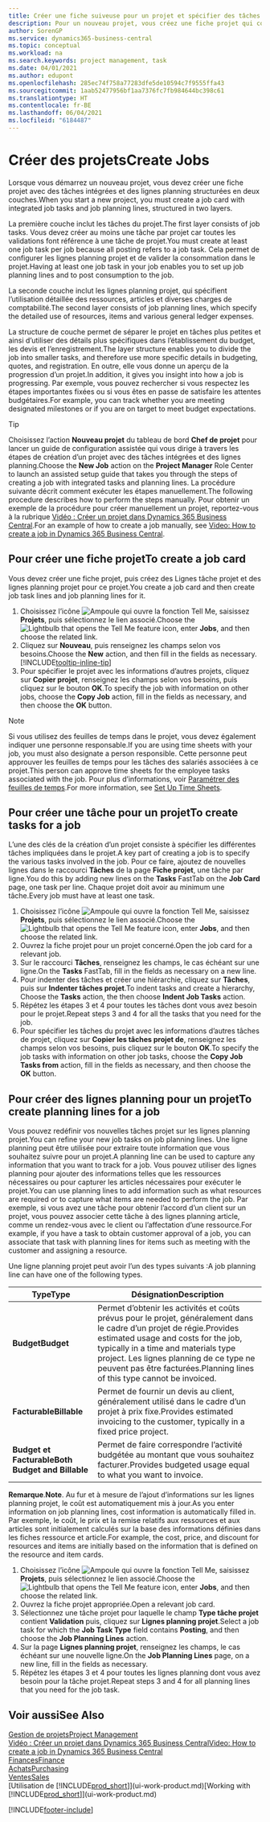 ```yaml
---
title: Créer une fiche suiveuse pour un projet et spécifier des tâches| Microsoft Docs
description: Pour un nouveau projet, vous créez une fiche projet qui contient les tâches projet et les lignes planning, pour vous aider à gérer la progression et les budgets.
author: SorenGP
ms.service: dynamics365-business-central
ms.topic: conceptual
ms.workload: na
ms.search.keywords: project management, task
ms.date: 04/01/2021
ms.author: edupont
ms.openlocfilehash: 285ec74f758a77283dfe5de10594c7f9555ffa43
ms.sourcegitcommit: 1aab52477956bf1aa7376fc7fb984644bc398c61
ms.translationtype: HT
ms.contentlocale: fr-BE
ms.lasthandoff: 06/04/2021
ms.locfileid: "6184487"
---
```

# <a name="create-jobs"></a><span data-ttu-id="accdd-103">Créer des projets</span><span class="sxs-lookup"><span data-stu-id="accdd-103">Create Jobs</span></span>
<span data-ttu-id="accdd-104">Lorsque vous démarrez un nouveau projet, vous devez créer une fiche projet avec des tâches intégrées et des lignes planning structurées en deux couches.</span><span class="sxs-lookup"><span data-stu-id="accdd-104">When you start a new project, you must create a job card with integrated job tasks and job planning lines, structured in two layers.</span></span>  

<span data-ttu-id="accdd-105">La première couche inclut les tâches du projet.</span><span class="sxs-lookup"><span data-stu-id="accdd-105">The first layer consists of job tasks.</span></span> <span data-ttu-id="accdd-106">Vous devez créer au moins une tâche par projet car toutes les validations font référence à une tâche de projet.</span><span class="sxs-lookup"><span data-stu-id="accdd-106">You must create at least one job task per job because all posting refers to a job task.</span></span> <span data-ttu-id="accdd-107">Cela permet de configurer les lignes planning projet et de valider la consommation dans le projet.</span><span class="sxs-lookup"><span data-stu-id="accdd-107">Having at least one job task in your job enables you to set up job planning lines and to post consumption to the job.</span></span>

<span data-ttu-id="accdd-108">La seconde couche inclut les lignes planning projet, qui spécifient l’utilisation détaillée des ressources, articles et diverses charges de comptabilité.</span><span class="sxs-lookup"><span data-stu-id="accdd-108">The second layer consists of job planning lines, which specify the detailed use of resources, items and various general ledger expenses.</span></span>

<span data-ttu-id="accdd-109">La structure de couche permet de séparer le projet en tâches plus petites et ainsi d’utiliser des détails plus spécifiques dans l’établissement du budget, les devis et l’enregistrement.</span><span class="sxs-lookup"><span data-stu-id="accdd-109">The layer structure enables you to divide the job into smaller tasks, and therefore use more specific details in budgeting, quotes, and registration.</span></span> <span data-ttu-id="accdd-110">En outre, elle vous donne un aperçu de la progression d’un projet.</span><span class="sxs-lookup"><span data-stu-id="accdd-110">In addition, it gives you insight into how a job is progressing.</span></span> <span data-ttu-id="accdd-111">Par exemple, vous pouvez rechercher si vous respectez les étapes importantes fixées ou si vous êtes en passe de satisfaire les attentes budgétaires.</span><span class="sxs-lookup"><span data-stu-id="accdd-111">For example, you can track whether you are meeting designated milestones or if you are on target to meet budget expectations.</span></span>

> [!TIP]
> <span data-ttu-id="accdd-112">Choisissez l’action **Nouveau projet** du tableau de bord **Chef de projet** pour lancer un guide de configuration assistée qui vous dirige à travers les étapes de création d’un projet avec des tâches intégrées et des lignes planning.</span><span class="sxs-lookup"><span data-stu-id="accdd-112">Choose the **New Job** action on the **Project Manager** Role Center to launch an assisted setup guide that takes you through the steps of creating a job with integrated tasks and planning lines.</span></span> <span data-ttu-id="accdd-113">La procédure suivante décrit comment exécuter les étapes manuellement.</span><span class="sxs-lookup"><span data-stu-id="accdd-113">The following procedure describes how to perform the steps manually.</span></span> <span data-ttu-id="accdd-114">Pour obtenir un exemple de la procédure pour créer manuellement un projet, reportez-vous à la rubrique [Vidéo : Créer un projet dans Dynamics 365 Business Central](https://www.youtube.com/watch?v=VqaPWr7BWmw).</span><span class="sxs-lookup"><span data-stu-id="accdd-114">For an example of how to create a job manually, see [Video: How to create a job in Dynamics 365 Business Central](https://www.youtube.com/watch?v=VqaPWr7BWmw).</span></span>

## <a name="to-create-a-job-card"></a><span data-ttu-id="accdd-115">Pour créer une fiche projet</span><span class="sxs-lookup"><span data-stu-id="accdd-115">To create a job card</span></span>
<span data-ttu-id="accdd-116">Vous devez créer une fiche projet, puis créez des Lignes tâche projet et des lignes planning projet pour ce projet.</span><span class="sxs-lookup"><span data-stu-id="accdd-116">You create a job card and then create job task lines and job planning lines for it.</span></span>

1. <span data-ttu-id="accdd-117">Choisissez l’icône ![Ampoule qui ouvre la fonction Tell Me](media/ui-search/search_small.png "Dites-moi ce que vous voulez faire"), saisissez **Projets**, puis sélectionnez le lien associé.</span><span class="sxs-lookup"><span data-stu-id="accdd-117">Choose the ![Lightbulb that opens the Tell Me feature](media/ui-search/search_small.png "Tell me what you want to do") icon, enter **Jobs**, and then choose the related link.</span></span>  
2. <span data-ttu-id="accdd-118">Cliquez sur **Nouveau**, puis renseignez les champs selon vos besoins.</span><span class="sxs-lookup"><span data-stu-id="accdd-118">Choose the **New** action, and then fill in the fields as necessary.</span></span> [!INCLUDE[tooltip-inline-tip](includes/tooltip-inline-tip_md.md)]
3. <span data-ttu-id="accdd-119">Pour spécifier le projet avec les informations d’autres projets, cliquez sur **Copier projet**, renseignez les champs selon vos besoins, puis cliquez sur le bouton **OK**.</span><span class="sxs-lookup"><span data-stu-id="accdd-119">To specify the job with information on other jobs, choose the **Copy Job** action, fill in the fields as necessary, and then choose the **OK** button.</span></span>

> [!NOTE]  
>   <span data-ttu-id="accdd-120">Si vous utilisez des feuilles de temps dans le projet, vous devez également indiquer une personne responsable.</span><span class="sxs-lookup"><span data-stu-id="accdd-120">If you are using time sheets with your job, you must also designate a person responsible.</span></span> <span data-ttu-id="accdd-121">Cette personne peut approuver les feuilles de temps pour les tâches des salariés associées à ce projet.</span><span class="sxs-lookup"><span data-stu-id="accdd-121">This person can approve time sheets for the employee tasks associated with the job.</span></span> <span data-ttu-id="accdd-122">Pour plus d’informations, voir [Paramétrer des feuilles de temps](projects-how-setup-time-sheets.md).</span><span class="sxs-lookup"><span data-stu-id="accdd-122">For more information, see [Set Up Time Sheets](projects-how-setup-time-sheets.md).</span></span>

## <a name="to-create-tasks-for-a-job"></a><span data-ttu-id="accdd-123">Pour créer une tâche pour un projet</span><span class="sxs-lookup"><span data-stu-id="accdd-123">To create tasks for a job</span></span>
<span data-ttu-id="accdd-124">L’une des clés de la création d’un projet consiste à spécifier les différentes tâches impliquées dans le projet.</span><span class="sxs-lookup"><span data-stu-id="accdd-124">A key part of creating a job is to specify the various tasks involved in the job.</span></span> <span data-ttu-id="accdd-125">Pour ce faire, ajoutez de nouvelles lignes dans le raccourci **Tâches** de la page **Fiche projet**, une tâche par ligne.</span><span class="sxs-lookup"><span data-stu-id="accdd-125">You do this by adding new lines on the **Tasks** FastTab on the **Job Card** page, one task per line.</span></span> <span data-ttu-id="accdd-126">Chaque projet doit avoir au minimum une tâche.</span><span class="sxs-lookup"><span data-stu-id="accdd-126">Every job must have at least one task.</span></span>

1. <span data-ttu-id="accdd-127">Choisissez l’icône ![Ampoule qui ouvre la fonction Tell Me](media/ui-search/search_small.png "Dites-moi ce que vous voulez faire"), saisissez **Projets**, puis sélectionnez le lien associé.</span><span class="sxs-lookup"><span data-stu-id="accdd-127">Choose the ![Lightbulb that opens the Tell Me feature](media/ui-search/search_small.png "Tell me what you want to do") icon, enter **Jobs**, and then choose the related link.</span></span>
2. <span data-ttu-id="accdd-128">Ouvrez la fiche projet pour un projet concerné.</span><span class="sxs-lookup"><span data-stu-id="accdd-128">Open the job card for a relevant job.</span></span>
3. <span data-ttu-id="accdd-129">Sur le raccourci **Tâches**, renseignez les champs, le cas échéant sur une ligne.</span><span class="sxs-lookup"><span data-stu-id="accdd-129">On the **Tasks** FastTab, fill in the fields as necessary on a new line.</span></span>
4. <span data-ttu-id="accdd-130">Pour indenter des tâches et créer une hiérarchie, cliquez sur **Tâches**, puis sur **Indenter tâches projet**.</span><span class="sxs-lookup"><span data-stu-id="accdd-130">To indent tasks and create a hierarchy, Choose the **Tasks** action, the then choose **Indent Job Tasks** action.</span></span>
5. <span data-ttu-id="accdd-131">Répétez les étapes 3 et 4 pour toutes les tâches dont vous avez besoin pour le projet.</span><span class="sxs-lookup"><span data-stu-id="accdd-131">Repeat steps 3 and 4 for all the tasks that you need for the job.</span></span>
6. <span data-ttu-id="accdd-132">Pour spécifier les tâches du projet avec les informations d’autres tâches de projet, cliquez sur **Copier les tâches projet de**, renseignez les champs selon vos besoins, puis cliquez sur le bouton **OK**.</span><span class="sxs-lookup"><span data-stu-id="accdd-132">To specify the job tasks with information on other job tasks, choose the **Copy Job Tasks from** action, fill in the fields as necessary, and then choose the **OK** button.</span></span>

## <a name="to-create-planning-lines-for-a-job"></a><span data-ttu-id="accdd-133">Pour créer des lignes planning pour un projet</span><span class="sxs-lookup"><span data-stu-id="accdd-133">To create planning lines for a job</span></span>
<span data-ttu-id="accdd-134">Vous pouvez redéfinir vos nouvelles tâches projet sur les lignes planning projet.</span><span class="sxs-lookup"><span data-stu-id="accdd-134">You can refine your new job tasks on job planning lines.</span></span> <span data-ttu-id="accdd-135">Une ligne planning peut être utilisée pour extraire toute information que vous souhaitez suivre pour un projet.</span><span class="sxs-lookup"><span data-stu-id="accdd-135">A planning line can be used to capture any information that you want to track for a job.</span></span> <span data-ttu-id="accdd-136">Vous pouvez utiliser des lignes planning pour ajouter des informations telles que les ressources nécessaires ou pour capturer les articles nécessaires pour exécuter le projet.</span><span class="sxs-lookup"><span data-stu-id="accdd-136">You can use planning lines to add information such as what resources are required or to capture what items are needed to perform the job.</span></span> <span data-ttu-id="accdd-137">Par exemple, si vous avez une tâche pour obtenir l’accord d’un client sur un projet, vous pouvez associer cette tâche à des lignes planning article, comme un rendez-vous avec le client ou l’affectation d’une ressource.</span><span class="sxs-lookup"><span data-stu-id="accdd-137">For example, if you have a task to obtain customer approval of a job, you can associate that task with planning lines for items such as meeting with the customer and assigning a resource.</span></span>  

<span data-ttu-id="accdd-138">Une ligne planning projet peut avoir l’un des types suivants :</span><span class="sxs-lookup"><span data-stu-id="accdd-138">A job planning line can have one of the following types.</span></span>  

| <span data-ttu-id="accdd-139">Type</span><span class="sxs-lookup"><span data-stu-id="accdd-139">Type</span></span> | <span data-ttu-id="accdd-140">Désignation</span><span class="sxs-lookup"><span data-stu-id="accdd-140">Description</span></span> |
| --- | --- |
| <span data-ttu-id="accdd-141">**Budget**</span><span class="sxs-lookup"><span data-stu-id="accdd-141">**Budget**</span></span> |<span data-ttu-id="accdd-142">Permet d’obtenir les activités et coûts prévus pour le projet, généralement dans le cadre d’un projet de régie.</span><span class="sxs-lookup"><span data-stu-id="accdd-142">Provides estimated usage and costs for the job, typically in a time and materials type project.</span></span> <span data-ttu-id="accdd-143">Les lignes planning de ce type ne peuvent pas être facturées.</span><span class="sxs-lookup"><span data-stu-id="accdd-143">Planning lines of this type cannot be invoiced.</span></span> |
| <span data-ttu-id="accdd-144">**Facturable**</span><span class="sxs-lookup"><span data-stu-id="accdd-144">**Billable**</span></span> |<span data-ttu-id="accdd-145">Permet de fournir un devis au client, généralement utilisé dans le cadre d’un projet à prix fixe.</span><span class="sxs-lookup"><span data-stu-id="accdd-145">Provides estimated invoicing to the customer, typically in a fixed price project.</span></span> |
| <span data-ttu-id="accdd-146">**Budget et Facturable**</span><span class="sxs-lookup"><span data-stu-id="accdd-146">**Both Budget and Billable**</span></span> |<span data-ttu-id="accdd-147">Permet de faire correspondre l’activité budgétée au montant que vous souhaitez facturer.</span><span class="sxs-lookup"><span data-stu-id="accdd-147">Provides budgeted usage equal to what you want to invoice.</span></span> |

<span data-ttu-id="accdd-148">**Remarque**.</span><span class="sxs-lookup"><span data-stu-id="accdd-148">**Note**.</span></span> <span data-ttu-id="accdd-149">Au fur et à mesure de l’ajout d’informations sur les lignes planning projet, le coût est automatiquement mis à jour.</span><span class="sxs-lookup"><span data-stu-id="accdd-149">As you enter information on job planning lines, cost information is automatically filled in.</span></span> <span data-ttu-id="accdd-150">Par exemple, le coût, le prix et la remise relatifs aux ressources et aux articles sont initialement calculés sur la base des informations définies dans les fiches ressource et article.</span><span class="sxs-lookup"><span data-stu-id="accdd-150">For example, the cost, price, and discount for resources and items are initially based on the information that is defined on the resource and item cards.</span></span>

1. <span data-ttu-id="accdd-151">Choisissez l’icône ![Ampoule qui ouvre la fonction Tell Me](media/ui-search/search_small.png "Dites-moi ce que vous voulez faire"), saisissez **Projets**, puis sélectionnez le lien associé.</span><span class="sxs-lookup"><span data-stu-id="accdd-151">Choose the ![Lightbulb that opens the Tell Me feature](media/ui-search/search_small.png "Tell me what you want to do") icon, enter **Jobs**, and then choose the related link.</span></span>
2. <span data-ttu-id="accdd-152">Ouvrez la fiche projet appropriée.</span><span class="sxs-lookup"><span data-stu-id="accdd-152">Open a relevant job card.</span></span>
3. <span data-ttu-id="accdd-153">Sélectionnez une tâche projet pour laquelle le champ **Type tâche projet** contient **Validation** puis, cliquez sur **Lignes planning projet**.</span><span class="sxs-lookup"><span data-stu-id="accdd-153">Select a job task for which the **Job Task Type** field contains **Posting**, and then choose the **Job Planning Lines** action.</span></span>  
4. <span data-ttu-id="accdd-154">Sur la page **Lignes planning projet**, renseignez les champs, le cas échéant sur une nouvelle ligne.</span><span class="sxs-lookup"><span data-stu-id="accdd-154">On the **Job Planning Lines** page, on a new line, fill in the fields as necessary.</span></span>
5. <span data-ttu-id="accdd-155">Répétez les étapes 3 et 4 pour toutes les lignes planning dont vous avez besoin pour la tâche projet.</span><span class="sxs-lookup"><span data-stu-id="accdd-155">Repeat steps 3 and 4 for all planning lines that you need for the job task.</span></span>

## <a name="see-also"></a><span data-ttu-id="accdd-156">Voir aussi</span><span class="sxs-lookup"><span data-stu-id="accdd-156">See Also</span></span>

[<span data-ttu-id="accdd-157">Gestion de projets</span><span class="sxs-lookup"><span data-stu-id="accdd-157">Project Management</span></span>](projects-manage-projects.md)  
[<span data-ttu-id="accdd-158">Vidéo : Créer un projet dans Dynamics 365 Business Central</span><span class="sxs-lookup"><span data-stu-id="accdd-158">Video: How to create a job in Dynamics 365 Business Central</span></span>](https://www.youtube.com/watch?v=VqaPWr7BWmw)  
[<span data-ttu-id="accdd-159">Finances</span><span class="sxs-lookup"><span data-stu-id="accdd-159">Finance</span></span>](finance.md)  
[<span data-ttu-id="accdd-160">Achats</span><span class="sxs-lookup"><span data-stu-id="accdd-160">Purchasing</span></span>](purchasing-manage-purchasing.md)  
[<span data-ttu-id="accdd-161">Ventes</span><span class="sxs-lookup"><span data-stu-id="accdd-161">Sales</span></span>](sales-manage-sales.md)  
<span data-ttu-id="accdd-162">[Utilisation de [!INCLUDE[prod_short](includes/prod_short.md)]](ui-work-product.md)</span><span class="sxs-lookup"><span data-stu-id="accdd-162">[Working with [!INCLUDE[prod_short](includes/prod_short.md)]](ui-work-product.md)</span></span>  


[!INCLUDE[footer-include](includes/footer-banner.md)]